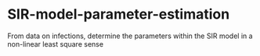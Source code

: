 # SIR-model-parameter-estimation
From data on infections, determine the parameters within the SIR model in a non-linear least square sense
